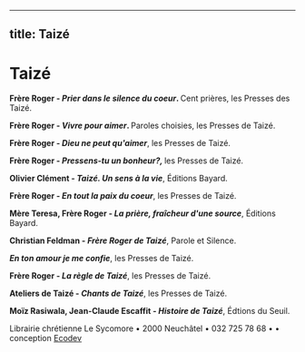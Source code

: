 
---
title: Taizé
---

Taizé
=====

<span style="font-weight: bold;">Frère Roger - <span style="font-style: italic;">Prier dans le silence du coeur</span>. </span>Cent prières, les Presses des Taizé.

<span style="font-weight: bold;">Frère Roger - <span style="font-style: italic;">Vivre pour aimer</span>. </span>Paroles choisies, les Presses de Taizé.

<span style="font-weight: bold;">Frère Roger - <span style="font-style: italic;">Dieu ne peut qu'aimer</span></span>, les Presses de Taizé.

<span style="font-weight: bold;">Frère Roger - <span style="font-style: italic;">Pressens-tu un bonheur?, </span></span>les Presses de Taizé.

<span style="font-weight: bold;">Olivier Clément - <span style="font-style: italic;">Taizé. Un sens à la vie</span></span>, Éditions Bayard.

<span style="font-weight: bold;">Frère Roger - <span style="font-style: italic;">En tout la paix du coeur</span></span>, les Presses de Taizé.

<span style="font-weight: bold;">Mère Teresa, Frère Roger - <span style="font-style: italic;">La prière, fraîcheur d'une source</span></span>, Éditions Bayard.

<span style="font-weight: bold;">Christian Feldman - <span style="font-style: italic;">Frère Roger de Taizé</span></span>, Parole et Silence.

<span style="font-weight: bold;"><span style="font-style: italic;">En ton amour je me confie</span></span>, les Presses de Taizé.

<span style="font-weight: bold;">Frère Roger - <span style="font-style: italic;">La règle de Taizé</span></span>, les Presses de Taizé.

<span style="font-weight: bold;">Ateliers de Taizé - <span style="font-style: italic;">Chants de Taizé</span></span>, les Presses de Taizé.

<span style="font-weight: bold;">Moïz Rasiwala, Jean-Claude Escaffit - <span style="font-style: italic;">Histoire de Taizé</span></span>, Édtions du Seuil.

Librairie chrétienne Le Sycomore • 2000 Neuchâtel • 032 725 78 68 •
• conception [Ecodev](http://ecodev.ch)
